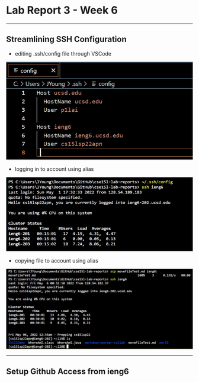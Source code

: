 # Lab Report 3 - Week 6

---
## Streamlining SSH Configuration

- editing .ssh/config file through VSCode

![config-file](lab-report-3/SSH-streamline_config-file.jpg)

- logging in to account using alias

![log-in](lab-report-3/SSH-streamline_log-in.jpg)

- copying file to account using alias

![file-move](lab-report-3/SSH-streamline_file-move.jpg)

---
## Setup Github Access from ieng6